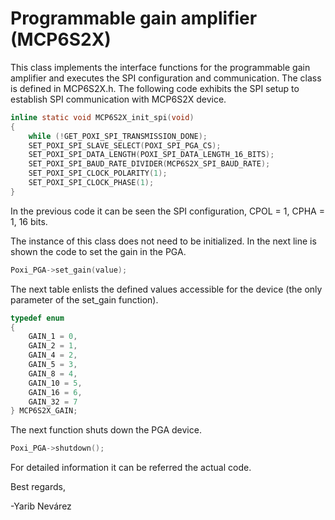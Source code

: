 # Programmable gain amplifier (MCP6S2X)

This class implements the interface functions for the programmable gain amplifier and executes the SPI configuration and communication. The class is defined in MCP6S2X.h.
The following code exhibits the SPI setup to establish SPI communication with MCP6S2X device.

```C
inline static void MCP6S2X_init_spi(void)
{
	while (!GET_POXI_SPI_TRANSMISSION_DONE);
	SET_POXI_SPI_SLAVE_SELECT(POXI_SPI_PGA_CS);
	SET_POXI_SPI_DATA_LENGTH(POXI_SPI_DATA_LENGTH_16_BITS);
	SET_POXI_SPI_BAUD_RATE_DIVIDER(MCP6S2X_SPI_BAUD_RATE);
	SET_POXI_SPI_CLOCK_POLARITY(1);
	SET_POXI_SPI_CLOCK_PHASE(1);
}
```

In the previous code it can be seen the SPI configuration, CPOL = 1, CPHA = 1, 16 bits.

The instance of this class does not need to be initialized.
In the next line is shown the code to set the gain in the PGA.

```C
Poxi_PGA->set_gain(value);
```

The next table enlists the defined values accessible for the device (the only parameter of the set_gain function).

```C
typedef enum
{
	GAIN_1 = 0,
	GAIN_2 = 1,
	GAIN_4 = 2,
	GAIN_5 = 3,
	GAIN_8 = 4,
	GAIN_10 = 5,
	GAIN_16 = 6,
	GAIN_32 = 7
} MCP6S2X_GAIN;
```

The next function shuts down the PGA device.

```C
Poxi_PGA->shutdown();
```

For detailed information it can be referred the actual code.


Best regards,

-Yarib Nevárez
